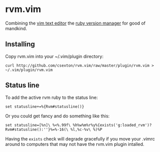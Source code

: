 # rvm.vim

Combining the [vim text editor](http://www.vim.org) the [ruby version manager](http://rvm.beginrescueend.com/) for good of mandkind.

## Installing

Copy rvm.vim into your ~/.vim/plugin directory:

    curl http://github.com/csexton/rvm.vim/raw/master/plugin/rvm.vim > ~/.vim/plugin/rvm.vim

## Status line

To add the active rvm ruby to the status line:

    set statusline+=%{Rvm#statusline()}

Or you could get fancy and do something like this:

    set statusline=[%n]\ %<%.99f\ %h%w%m%r%y%{exists('g:loaded_rvm')?Rvm#statusline():''}%=%-16(\ %l,%c-%v\ %)%P

Having the `exists` check will degrade gracefully if you move your .vimrc around to computers that may not have the rvm.vim plugin intalled.


